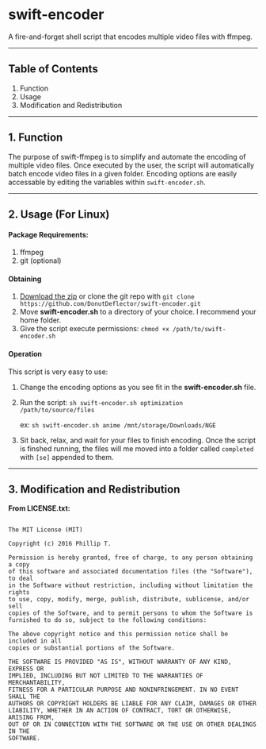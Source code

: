 # swift-encoder
A fire-and-forget shell script that encodes multiple video files with ffmpeg.

___

## Table of Contents
1. Function
2. Usage
3. Modification and Redistribution

___

## 1. Function

The purpose of swift-ffmpeg is to simplify and automate the encoding of multiple
video files. Once executed by the user, the script will automatically batch
encode video files in a given folder. Encoding options are easily accessable by
editing the variables within `swift-encoder.sh`.

___

## 2. Usage (For Linux)

#### Package Requirements:
  1. ffmpeg
  2. git (optional)

#### Obtaining
  1. [Download the zip](https://github.com/DonutDeflector/swift-encoder/archive/master.zip)
  or clone the git repo with `git clone https://github.com/DonutDeflector/swift-encoder.git`
  2. Move **swift-encoder.sh** to a directory of your choice. I recommend your
  home folder.
  3. Give the script execute permissions: `chmod +x /path/to/swift-encoder.sh`

#### Operation
This script is very easy to use:
  1. Change the encoding options as you see fit in the **swift-encoder.sh** file.
  3. Run the script: `sh swift-encoder.sh optimization /path/to/source/files`

      ex: `sh swift-encoder.sh anime /mnt/storage/Downloads/NGE`
  4. Sit back, relax, and wait for your files to finish encoding. Once the
  script is finshed running, the files will me moved into a folder called
  `completed` with `[se]` appended to them.

___

## 3. Modification and Redistribution

**From LICENSE.txt:**

```

The MIT License (MIT)

Copyright (c) 2016 Phillip T.

Permission is hereby granted, free of charge, to any person obtaining a copy
of this software and associated documentation files (the "Software"), to deal
in the Software without restriction, including without limitation the rights
to use, copy, modify, merge, publish, distribute, sublicense, and/or sell
copies of the Software, and to permit persons to whom the Software is
furnished to do so, subject to the following conditions:

The above copyright notice and this permission notice shall be included in all
copies or substantial portions of the Software.

THE SOFTWARE IS PROVIDED "AS IS", WITHOUT WARRANTY OF ANY KIND, EXPRESS OR
IMPLIED, INCLUDING BUT NOT LIMITED TO THE WARRANTIES OF MERCHANTABILITY,
FITNESS FOR A PARTICULAR PURPOSE AND NONINFRINGEMENT. IN NO EVENT SHALL THE
AUTHORS OR COPYRIGHT HOLDERS BE LIABLE FOR ANY CLAIM, DAMAGES OR OTHER
LIABILITY, WHETHER IN AN ACTION OF CONTRACT, TORT OR OTHERWISE, ARISING FROM,
OUT OF OR IN CONNECTION WITH THE SOFTWARE OR THE USE OR OTHER DEALINGS IN THE
SOFTWARE.


```
